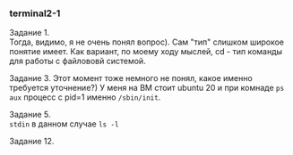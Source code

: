 ### terminal2-1

Задание 1.   
Тогда, видимо, я не очень понял вопрос). Сам "тип" слишком широкое понятие имеет. Как вариант, по моему ходу мыслей, cd - тип команды для работы с файлововй системой.  

Задание 3. 
Этот момент тоже немного не понял, какое именно требуется уточнение?) У меня на ВМ стоит ubuntu 20 и при комнаде `ps aux` процесс с pid=1 именно `/sbin/init`.  

Задание 5.    
`stdin` в данном случае `ls -l`  

Задание 12.  
